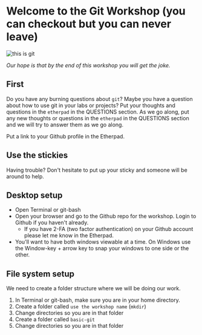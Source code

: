 # Welcome to the Git Workshop (you can checkout but you can never leave)

![this is git](https://imgs.xkcd.com/comics/git.png)

_Our hope is that by the end of this workshop you will get the joke._

## First
Do you have any burning questions about `git`? Maybe you have a question about how to use git in your labs or projects? Put your thoughts and questions in the `etherpad` in the QUESTIONS section. As we go along, put any new thoughts or questions in the `etherpad` in the QUESTIONS section and we will try to answer them as we go along.

Put a link to your Github profile in the Etherpad.

## Use the stickies
Having trouble? Don't hesitate to put up your sticky and someone will be around to help.

## Desktop setup

* Open Terminal or git-bash
* Open your browser and go to the Github repo for the workshop. Login to Github if you haven't already.
  * If you have 2-FA (two factor authentication) on your Github account please let me know in the Etherpad.
* You'll want to have both windows viewable at a time. On Windows use the Window-key + arrow key to snap your windows to one side or the other.

## File system setup

We need to create a folder structure where we will be doing our work.

1. In Terminal or git-bash, make sure you are in your home directory.
2. Create a folder called `use the workshop name` (`mkdir`)
3. Change directories so you are in that folder
4. Create a folder called `basic-git`
5. Change directories so you are in that folder
